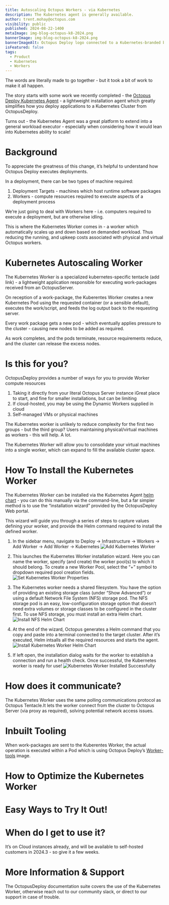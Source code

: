 ```yaml
---
title: Autoscaling Octopus Workers - via Kubernetes
description: The Kubernetes agent is generally available.
author: trent.mohay@octopus.com
visibility: public
published: 2024-08-22-1400
metaImage: img-blog-octopus-k8-2024.png
bannerImage: img-blog-octopus-k8-2024.png
bannerImageAlt: Octopus Deploy logo connected to a Kubernetes-branded box with an Octopus logo in it.
isFeatured: false
tags: 
  - Product
  - Kubernetes
  - Workers
---
```

The words are literally made to go together - but it took a bit of work to make it all happen.

The story starts with some work we recently completed - the [Octopus Deploy Kubernetes Agent](https://octopus.com/blog/kubernetes-agent) - a lightweight installation agent which greatly simplifies how you deploy applications to a Kubernetes Cluster from OctopusDeploy.

Turns out - the Kubernetes Agent was a great platform to extend into a general workload executor - especially when considering how it would lean into Kubernetes ability to scale!

# Background
To appreciate the greatness of this change, it’s helpful to understand how Octopus Deploy executes deployments.

In a deployment, there can be two types of machine required:
1. Deployment Targets - machines which host runtime software packages
2. Workers - compute resources required to execute aspects of a deployment process

We’re just going to deal with Workers here - i.e. computers required to execute a deployment, but are otherwise idling.

This is where the Kubernetes Worker comes in - a worker which automatically scales up and down based on demanded workload. Thus reducing the running, and upkeep costs associated with physical and virtual Octopus workers.

# Kubernetes Autoscaling Worker
The Kubernetes Worker is a specialized kubernetes-specific tentacle (add link) - a lightweight application responsible for executing work-packages received from an OctopusServer.

On reception of a work-package, the Kuberentes Worker creates a new Kubernetes Pod using the requested container (or a sensible default), executes the work/script, and feeds the log output back to the requesting server.

Every work package gets a new pod - which eventually applies pressure to the cluster - causing new nodes to be added as required.

As work completes, and the pods terminate, resource requirements reduce, and the cluster can release the excess nodes.

# Is this for you?
OctopusDeploy provides a number of ways for you to provide Worker compute resources

1. Taking it directly from your literal Octopus Server instance
iGreat place to start, and fine for smaller installations, but can be limiting
1. If cloud-hosted, you may be using the Dynamic Workers supplied in cloud
1. Self-managed VMs or physical machines

The Kubernetes worker is unlikely to reduce complexity for the first two groups - but the third group? Users maintaining physical/virtual machines as workers - this will help. A lot.

The Kubernetes Worker will allow you to consolidate your virtual machines into a single worker, which can expand to fill the available cluster space.

# How To Install the Kubernetes Worker
The Kubernetes Worker can be installed via the Kubernetes Agent [helm chart](https://hub.docker.com/r/octopusdeploy/kubernetes-agent) - you can do this manually via the command-line, but a far simpler method is to use the “installation wizard” provided by the OctopusDeploy Web portal.

This wizard will guide you through a series of steps to capture values defining your worker, and provide the Helm command required to install the defined worker.

1. In the sidebar menu, navigate to Deploy → Infrastructure → Workers → Add Worker → Add Worker → Kubernetes
![Add Kubernetes Worker](add-kubernetes-worker.png)

2. This launches the Kubernetes Worker installation wizard. Here you can name the worker, specify (and create) the worker pool(s) to which it should belong. To create a new Worker Pool, select the “+” symbol to dropdown required pool creation fields.
![Set Kubernetes Worker Properties](add-kubernetes-worker-properties.png)

3. The Kubernetes worker needs a shared filesystem. You have the option of providing an existing storage class (under “Show Advanced”) or using a default Network File System (NFS) storage pod. The NFS storage pod is an easy, low-configuration storage option that doesn’t need extra volumes or storage classes to be configured in the cluster first. To use NFS storage, you must install an extra Helm chart.
![Install NFS Helm Chart](install-nfs-helm-chart.png)

4. At the end of the wizard, Octopus generates a Helm command that you copy and paste into a terminal connected to the target cluster. After it’s executed, Helm intsalls all the required resources and starts the agent.
![Install Kubernetes Worker Helm Chart](install-kubernetes-worker-helm-chart.png)

5. If left open, the installation dialog waits for the worker to establish a connection and run a health check. Once successful, the Kubernetes worker is ready for use!
![Kubernetes Worker Installed Successfully](kubernetes-helm-chart-installed-success.png)

# How does it communicate?
The Kubernetes Worker uses the same polling communications protocol as Octopus Tentacle.It lets the worker connect from the cluster to Octopus Server (via proxy as required), solving potential network access issues.

# Inbuilt Tooling 
When work-packages are sent to the Kuberentes Worker, the actual operation is executed within a Pod which is using Octopus Deploy’s [Worker-tools](https://hub.docker.com/r/octopusdeploy/worker-tools) image.

# How to Optimize the Kubernetes Worker

# Easy Ways to Try It Out!

# When do I get to use it?
It’s on Cloud instances already, and will be available to self-hosted customers in 2024.3 - so give it a few weeks.

# More Information & Support
The OctopusDeploy documentation suite covers the use of the Kubernetes Worker, otherwise reach out to our community slack, or direct to our support in case of trouble.

